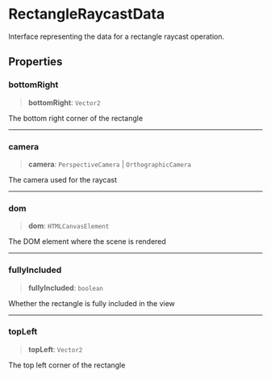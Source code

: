 # RectangleRaycastData

Interface representing the data for a rectangle raycast operation.

## Properties

### bottomRight

> **bottomRight**: `Vector2`

The bottom right corner of the rectangle

***

### camera

> **camera**: `PerspectiveCamera` \| `OrthographicCamera`

The camera used for the raycast

***

### dom

> **dom**: `HTMLCanvasElement`

The DOM element where the scene is rendered

***

### fullyIncluded

> **fullyIncluded**: `boolean`

Whether the rectangle is fully included in the view

***

### topLeft

> **topLeft**: `Vector2`

The top left corner of the rectangle
